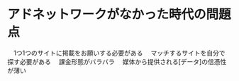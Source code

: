 # アドネットワークがなかった時代の問題点
　1つ1つのサイトに掲載をお願いする必要がある
　マッチするサイトを自分で探す必要がある
　課金形態がバラバラ
　媒体から提供される[データ]の信憑性が薄い

